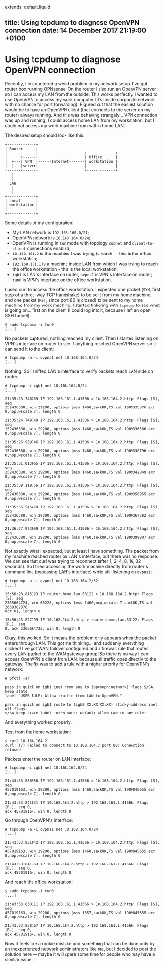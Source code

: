 extends: default.liquid

title: Using tcpdump to diagnose OpenVPN connection
date: 14 December 2017 21:19:00 +0100
---

Using tcpdump to diagnose OpenVPN connection
===================

Recently, I encountered a weird problem in my network setup. I've got router box
running OPNsense. On the router I also run an OpenVPN server so I can access my
LAN from the outside. This works perfectly. I wanted to use OpenVPN to access
my work computer (it's inside corporate network with no chance for port
forwarding). Figured out that the easiest solution would be to have an OpenVPN client
(that connects to the server on my router) always running. And this was
behaving strangely... VPN connection was up and running, I could access home LAN
from my workstation, but I could not access my work machine from within home
LAN.

The desired setup should look like this:

```
+-------------+
| Router      |
|             |                     +-------------+
|      +------+                     | Office      |
|  +---| VPN  |------Internet-------| workstation |
|  |   |server|                     |             |
+------+------+                     +-------------+
   |
   |
  LAN
   |
   |
+-------------+
| Local       |
| workstation |
|             |
+-------------+
```

Some details of my configuration:

* My LAN network is `192.168.160.0/21`;
* OpenVPN network is `10.168.164.0/24`;
* OpenVPN is running in `tun` mode with topology `subnet` and `client-to-client` connections enabled;
* `10.168.164.2` is the machine I was trying to reach — this is the office workstation;
* `192.168.161.1` is a machine inside LAN from which I was trying to reach the office workstation - this is the local workstation;
* `igb1` is LAN's interface on router, `ovpns1` is VPN's interface on router; `tun0` is VPN's interface on the office workstation.

I used curl to access the office workstation. I expected one packet (`SYN`, first step of a three-way TCP handshake) to be sent from my home machine, and one packet (`RST`, since port 80 is closed) to be sent to my home machine from my work machine. I started tinkering with `tcpdump` to see what is going on... first on the client (I could log into it, because I left an open SSH tunnel):

```
$ sudo tcpdump -i tun0
[...]
```

No packets captured, nothing reached my client. Then I started listening on VPN's interface on router to see if anything reached OpenVPN server so it can send it to the client:

```
# tcpdump -a -i ovpns1 net 10.168.164.0/24
[...]
```

Nothing. So I sniffed LAN's interface to verify packets reach LAN side on router.

```
# tcpdump -i igb1 net 10.168.164.0/24
[...]

21:35:23.740269 IP 192.168.161.1.41506 > 10.168.164.2.http: Flags [S], seq
152436380, win 29200, options [mss 1460,sackOK,TS val 1909335576 ecr
0,nop,wscale 7], length 0

21:35:24.749749 IP 192.168.161.1.41506 > 10.168.164.2.http: Flags [S], seq
152436380, win 29200, options [mss 1460,sackOK,TS val 1909336586 ecr
0,nop,wscale 7], length 0

21:35:26.959746 IP 192.168.161.1.41506 > 10.168.164.2.http: Flags [S], seq
152436380, win 29200, options [mss 1460,sackOK,TS val 1909338796 ecr
0,nop,wscale 7], length 0

21:35:31.013065 IP 192.168.161.1.41506 > 10.168.164.2.http: Flags [S], seq
152436380, win 29200, options [mss 1460,sackOK,TS val 1909342849 ecr
0,nop,wscale 7], length 0

21:35:39.119756 IP 192.168.161.1.41506 > 10.168.164.2.http: Flags [S], seq
152436380, win 29200, options [mss 1460,sackOK,TS val 1909350955 ecr
0,nop,wscale 7], length 0

21:35:55.546429 IP 192.168.161.1.41506 > 10.168.164.2.http: Flags [S], seq
152436380, win 29200, options [mss 1460,sackOK,TS val 1909367382 ecr
0,nop,wscale 7], length 0

21:36:27.973069 IP 192.168.161.1.41506 > 10.168.164.2.http: Flags [S], seq
152436380, win 29200, options [mss 1460,sackOK,TS val 1909399807 ecr
0,nop,wscale 7], length 0
```

Not exactly what I expected, but at least I have something. The packet from my machine reached router on LAN's interface, but there was no response. We can see that curl was trying to reconnect (after 1, 2, 4, 8, 16, 32 seconds). So I tried accessing the work machine directly from router's command line (bypassing LAN's interface) while still listening on `ovpns1`:

```
# tcpdump -a -i ovpns1 net 10.168.164.2/32
[...]

15:56:23.815123 IP router.home.lan.53122 > 10.168.164.2.http: Flags [S], seq
2365664724, win 65228, options [mss 1460,nop,wscale 7,sackOK,TS val 2658382376
ecr 0], length 0

15:56:23.827799 IP 10.168.164.2.http > router.home.lan.53122: Flags [R.], seq
0, ack 2365664725, win 0, length 0
```

Okay, this worked. So it means the problem only appears when the packet enters through LAN. This got me thinking... and suddenly everything clicked! I've got WAN failover configured and a firewall rule that routes every LAN packet to the WAN gateway group! So there is no way I can access OpenVPN's client from LAN, because all traffic goes directly to the gateway. The fix was to add a rule with a higher priority for OpenVPN's network:

```
# pfctl -sr

pass in quick on igb1 inet from any to (openvpn:network) flags S/SA keep state
label "USER_RULE: Allow traffic from LAN to OpenVPN."

pass in quick on igb1 route-to (igb0 XX.XX.XX.XX) sticky-address inet all flags
S/SA keep state label "USER_RULE: Default allow LAN to any rule"
```

And everything worked properly.

Test from the home workstation:

```
$ curl 10.168.164.2
curl: (7) Failed to connect to 10.168.164.2 port 80: Connection refused
```

Packets enter the router on LAN interface:

```
# tcpdump -i igb1 net 10.168.164.0/24
[...]

21:43:53.830956 IP 192.168.161.1.41566 > 10.168.164.2.http: Flags [S], seq
457019163, win 29200, options [mss 1460,sackOK,TS val 1909845655 ecr
0,nop,wscale 7], length 0

21:43:53.841831 IP 10.168.164.2.http > 192.168.161.1.41566: Flags [R.], seq 0,
ack 457019164, win 0, length 0
```

Go through OpenVPN's interface:

```
# tcpdump -a -i ovpns1 net 10.168.164.0/24
[...]

21:43:53.831042 IP 192.168.161.1.41566 > 10.168.164.2.http: Flags [S], seq
457019163, win 29200, options [mss 1460,sackOK,TS val 1909845655 ecr
0,nop,wscale 7], length 0

21:43:53.841763 IP 10.168.164.2.http > 192.168.161.1.41566: Flags [R.], seq 0,
ack 457019164, win 0, length 0
```

And reach the office workstation:

```
$ sudo tcpdump -i tun0
[...]

21:43:53.838111 IP 192.168.161.1.41566 > 10.168.164.2.http: Flags [S], seq
457019163, win 29200, options [mss 1357,sackOK,TS val 1909845655 ecr
0,nop,wscale 7], length 0

21:43:53.838167 IP 10.168.164.2.http > 192.168.161.1.41566: Flags [R.], seq 0,
ack 457019164, win 0, length 0
```

Now it feels like a rookie mistake and something that can be done only by an inexperienced network administrators like me, but I decided to post the solution here — maybe it will spare some time for people who may have a similiar issue.
